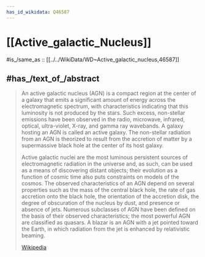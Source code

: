 ```yaml
---
has_id_wikidata: Q46587
---
```


# [[Active_galactic_Nucleus]] 

#is_/same_as :: [[../../WikiData/WD~Active_galactic_nucleus,46587]] 

## #has_/text_of_/abstract 

> An active galactic nucleus (AGN) is a compact region at the center of a galaxy that emits a significant amount of energy across the electromagnetic spectrum, with characteristics indicating that this luminosity is not produced by the stars. Such excess, non-stellar emissions have been observed in the radio, microwave, infrared, optical, ultra-violet, X-ray, and gamma ray wavebands. A galaxy hosting an AGN is called an active galaxy. The non-stellar radiation from an AGN is theorized to result from the accretion of matter by a supermassive black hole at the center of its host galaxy.
>
> Active galactic nuclei are the most luminous persistent sources of electromagnetic radiation in the universe and, as such, can be used as a means of discovering distant objects; their evolution as a function of cosmic time also puts constraints on models of the cosmos. The observed characteristics of an AGN depend on several properties such as the mass of the central black hole, the rate of gas accretion onto the black hole, the orientation of the accretion disk, the degree of obscuration of the nucleus by dust, and presence or absence of jets. Numerous subclasses of AGN have been defined on the basis of their observed characteristics; the most powerful AGN are classified as quasars. A blazar is an AGN with a jet pointed toward the Earth, in which radiation from the jet is enhanced by relativistic beaming.
>
> [Wikipedia](https://en.wikipedia.org/wiki/Active%20galactic%20nucleus) 


